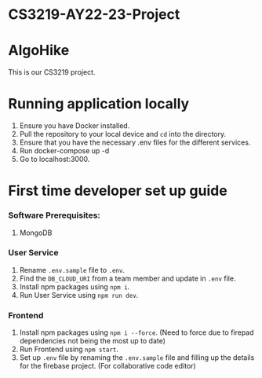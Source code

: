 # CS3219-AY22-23-Project

# AlgoHike
This is our CS3219 project.

# Running application locally
1. Ensure you have Docker installed.
2. Pull the repository to your local device and `cd` into the directory.
3. Ensure that you have the necessary .env files for the different services.
4. Run docker-compose up -d
5. Go to localhost:3000.

# First time developer set up guide
### Software Prerequisites: 
1. MongoDB

### User Service
1. Rename `.env.sample` file to `.env`.
2. Find the `DB_CLOUD_URI` from a team member and update in `.env` file.
3. Install npm packages using `npm i`.
4. Run User Service using `npm run dev`.

### Frontend
1. Install npm packages using `npm i --force`. (Need to force due to firepad dependencies not being the most up to date)
2. Run Frontend using `npm start`.
3. Set up `.env` file by renaming the `.env.sample` file and filling up the details for the firebase project. (For collaborative code editor)
